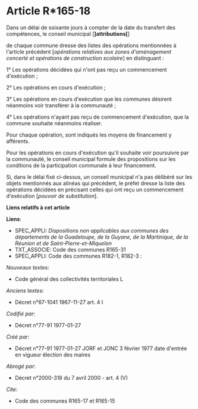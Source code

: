 # Article R*165-18

Dans un délai de soixante jours à compter de la date du transfert des compétences, le conseil municipal [**]attributions[**]

de chaque commune dresse des listes des opérations mentionnées à l'article précédent [*opérations relatives aux zones
d'aménagement concerté et opérations de construction scolaire*] en distinguant : 

1° Les opérations décidées qui n'ont pas reçu un commencement d'exécution ; 

2° Les opérations en cours d'exécution ; 

3° Les opérations en cours d'exécution que les communes désirent néanmoins voir transférer à la communauté ; 

4° Les opérations n'ayant pas reçu de commencement d'exécution, que la commune souhaite néanmoins réaliser. 

Pour chaque opération, sont indiqués les moyens de financement y afférents. 

Pour les opérations en cours d'exécution qu'il souhaite voir poursuivre par la communauté, le conseil municipal formule des
propositions sur les conditions de la participation communale à leur financement. 

Si, dans le délai fixé ci-dessus, un conseil municipal n'a pas délibéré sur les objets mentionnés aux alinéas qui précèdent,
le préfet dresse la liste des opérations décidées en précisant celles qui ont reçu un commencement d'exécution [*pouvoir de
substitution*].

**Liens relatifs à cet article**

**Liens**:

  - SPEC_APPLI: *Dispositions non applicables aux communes des départements de la Guadeloupe, de la Guyane, de la Martinique, de la Réunion et de Saint-Pierre-et-Miquelon*
  - TXT_ASSOCIE: Code des communes R165-31
  - SPEC_APPLI: Code des communes R182-1, R182-3 :

_Nouveaux textes_:

  - Code général des collectivités territoriales L

_Anciens textes_:

  - Décret n°67-1041 1967-11-27 art. 4 I

_Codifié par_:

  - Décret n°77-91 1977-01-27

_Créé par_:

  - Décret n°77-91 1977-01-27 JORF et JONC 3 février 1977 date d'entrée en vigueur élection des maires

_Abrogé par_:

  - Décret n°2000-318 du 7 avril 2000 - art. 4 (V)

_Cite_:

  - Code des communes R165-17 et R165-15
